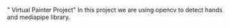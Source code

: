 " Virtual Painter Project"
In this project we are using opencv to detect hands and mediapipe library.


